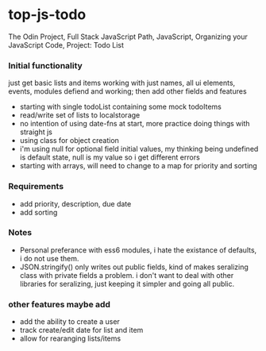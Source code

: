 # top-js-todo

The Odin Project, Full Stack JavaScript Path, JavaScript, Organizing your JavaScript Code, Project: Todo List

### Initial functionality
just get basic lists and items working with just names, all ui elements, events, modules defiend and working; then add other fields and features
- starting with single todoList containing some mock todoItems
- read/write set of lists to localstorage
- no intention of using date-fns at start, more practice doing things with straight js
- using class for object creation
- i'm using null for optional field initial values, my thinking being undefined is default state, null is my value so i get different errors
- starting with arrays, will need to change to a map for priority and sorting


### Requirements
- add priority, description, due date
- add sorting 


### Notes
- Personal preferance with ess6 modules, i hate the existance of defaults, i do not use them.
- JSON.stringify() only writes out public fields, kind of makes seralizing class with private fields a problem.  i don't want to deal with other libraries for seralizing, just keeping it simpler and going all public.


### other features maybe add
- add the ability to create a user
- track create/edit date for list and item
- allow for rearanging lists/items